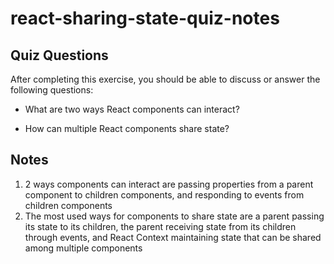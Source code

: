 # react-sharing-state-quiz-notes

## Quiz Questions

After completing this exercise, you should be able to discuss or answer the following questions:

- What are two ways React components can interact?

- How can multiple React components share state?

## Notes

1. 2 ways components can interact are passing properties from a parent component to children components, and responding to events from children components
2. The most used ways for components to share state are a parent passing its state to its children, the parent receiving state from its children through events, and React Context maintaining state that can be shared among multiple components

